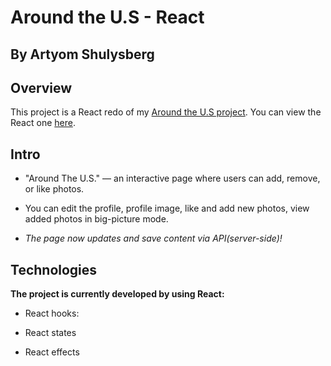 # Around the U.S - React
## By Artyom Shulysberg

## Overview

This project is a React redo of my [Around the U.S project](https://github.com/arte504/web_project_4).
You can view the React one [here](https://arte504.github.io/around-react/).

## **Intro**

- "Around The U.S." — an interactive page where users can add, remove, or like photos.

- You can edit the profile, profile image, like and add new photos, view added photos in big-picture mode.

- *The page now updates and save content via API(server-side)!*

## **Technologies**

**The project is currently developed by using React:**

* React hooks:

- React states

- React effects

